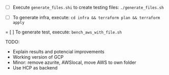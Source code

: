 

- [ ] Execute `generate_files.shi` to create testing files:
  `./generate_files.sh`

- [ ] To generate infra, execute:
  `cd infra && terraform plan && terraform apply`

= [ ] To generate test, execute:
   `bench_aws_with_file.sh`


TODO:  
* Explain results and potencial improvements
* Working version of GCP
* Minor: remove azurite, AWSlocal, move AWS to own folder
* Use HCP as backend
